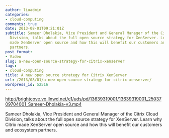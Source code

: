 ```yaml
---
author: liuadmin
categories:
- cloud-computing
comments: true
date: 2013-08-01T09:21:01Z
subtitle: Sameer Dholakia, Vice President and General Manager of the Citrix Cloud
  Division, talks about the full open source strategy for XenServer. Learn why Citrix
  made XenServer open source and how this will benefit our customers and ecosystem
  partners.
post_format:
- Video
slug: a-new-open-source-strategy-for-citrix-xenserver
tags:
- cloud-computing
title: A new open source strategy for Citrix XenServer
url: /2013/08/01/a-new-open-source-strategy-for-citrix-xenserver/
wordpress_id: 52516
---
```


http://brightcove.vo.llnwd.net/e1/uds/pd/13639319001/13639319001_2503709704001_Sameer-Dholakia-v3.mp4

Sameer Dholakia, Vice President and General Manager of the Citrix Cloud Division, talks about the full open source strategy for XenServer. Learn why Citrix made XenServer open source and how this will benefit our customers and ecosystem partners.
